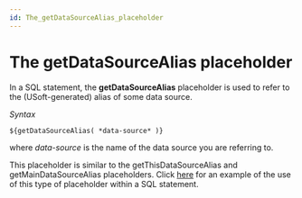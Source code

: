 ```yaml
---
id: The_getDataSourceAlias_placeholder
---
```


# The getDataSourceAlias placeholder

In a SQL statement, the **getDataSourceAlias** placeholder is used to refer to the (USoft-generated) alias of some data source.

*Syntax*

```
${getDataSourceAlias( *data-source* )}
```

where *data-source* is the name of the data source you are referring to.

This placeholder is similar to the getThisDataSourceAlias and getMainDataSourceAlias placeholders. Click [here](https://usoft-nl.insided.com/scripting-with-data-sources-119/the-getmaindatasourcealias-placeholder-698) for an example of the use of this type of placeholder within a SQL statement.